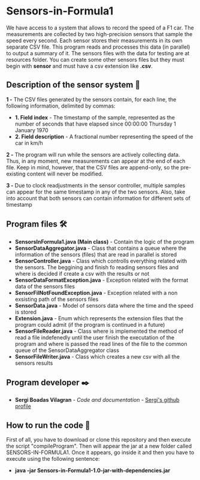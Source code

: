 # Sensors-in-Formula1

 We have access to a system that allows to record the speed of a F1 car. The measurements are collected by two high-precision sensors that sample the speed every second. Each sensor stores their measurements in its own separate CSV file. This program reads and processes this data (in parallel) to output a summary of it.
 The sensors files with the data for testing are at resources folder. You can create some other sensors files but they must begin with **sensor** and must have a csv extension like **.csv**.


## Description of the sensor system 📖

**1 -** The CSV files generated by the sensors contain, for each line, the following information, delimited by commas:
* **1. Field index** - The timestamp of the sample, represented as the number of seconds that have elapsed since 00:00:00 Thursday 1 January 1970
* **2. Field description** - A fractional number representing the speed of the car in km/h 

**2 -** The program will run while the sensors are actively collecting data. Thus, in any moment, new measurements can appear at the end of each file. Keep in mind, however, that the CSV files are append-only, so the pre-existing content will never be modified. 

**3 -** Due to clock readjustments in the sensor controller, multiple samples can appear for the same timestamp in any of the two sensors. Also, take into account that both sensors can contain information for different sets of timestamp


## Program files 🛠️

* **SensorsInFormula1.java (Main class)** - Contain the logic of the program
* **SensorDataAggregator.java** - Class that contains a queue where the information of the sensors (files) that are read in parallel is stored
* **SensorController.java** - Class which controlls everything related with the sensors. The beggining and finish fo reading sensors files and where is decided if create a csv with the results or not
* **SensorDataFormatException.java** - Exception related with the format data of the sensors files
* **SensorFilNotFoundException.java** - Exception related with a non exsisting path of the sensors files
* **SensorData.java** - Model of sensors data where the time and the speed is stored
* **Extension.java** - Enum which represents the extension files that the program could admit (if the program is continued in a future)
* **SensorFileReader.java** - Class where is implemented the method of read a file indefenedly until the user finish the executation of the program and where is passed the read lines of the file to the common queue of the SensorDataAggregator class
* **SensorFileWriter.java** - Class which creates a new csv with all the sensors results


## Program developer ✒️

* **Sergi Boadas Vilagran** - *Code and documentation* - [Sergi's github profile](https://github.com/Serk-KR)
 
## How to run the code 📄

First of all, you have to download or clone this repository and then execute the script "compileProgram". Then will appear the jar at a new folder called SENSORS-IN-FORMULA1. Once it appears, go inside it and then you have to execute using the following sentence:
 * **java -jar Sensors-in-Formula1-1.0-jar-with-dependencies.jar**
